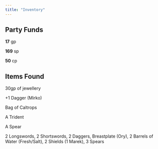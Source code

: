 ```yaml
---
title: "Inventory"
---
```


## Party Funds
**17** gp

**169** sp

**50** cp

## Items Found
30gp of jewellery

+1 Dagger (Mirko)

Bag of Caltrops

A Trident

A Spear 

2 Longswords, 2 Shortswords, 2 Daggers, Breastplate (Ory), 2 Barrels of Water (Fresh/Salt), 2 Shields (1 Marek), 3 Spears